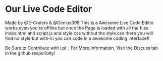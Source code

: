 # Our Live Code Editor
Made by @E-Coders & @Genius398
This is a Awesome Live Code Editor works even you're offline but once the Page is loaded with all the files index.html and script.js and style.css without the style.css there you will find no style but with-in you can code in a awesome coding interface!!

Be Sure to Contribute with us! - For More Information, Visit the Discuss tab in the github resporibity!
